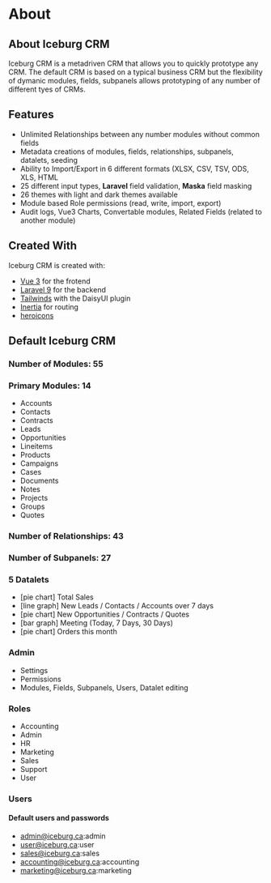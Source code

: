 # About

## About Iceburg CRM

Iceburg CRM is a metadriven CRM that allows you to quickly prototype any CRM.  The default CRM is based on a typical business CRM but the flexibility of dymanic modules, fields, subpanels allows prototyping of any number of different tyes of CRMs.   



## Features

- Unlimited Relationships between any number modules without common fields
- Metadata creations of  modules, fields, relationships, subpanels, datalets, seeding
- Ability to Import/Export in 6 different formats (XLSX, CSV, TSV, ODS, XLS, HTML
- 25 different input types, <b>Laravel</b> field validation, <b>Maska</b> field masking
- 26 themes with light and dark themes available
- Module based Role permissions (read, write, import, export)
- Audit logs, Vue3 Charts, Convertable modules, Related Fields (related to another module)


## Created With

Iceburg CRM is created with:
- [Vue 3](https://vuejs.org/) for the frotend
- [Laravel 9](https://laravel.com/) for the backend
- [Tailwinds](https://tailwindui.com/) with the DaisyUI plugin
- [Inertia](https://inertiajs.com/) for routing
- [heroicons](https://heroicons.com)
 


## Default Iceburg CRM


### Number of Modules: 55


### Primary Modules: 14
- Accounts
- Contacts
- Contracts
- Leads
- Opportunities
- Lineitems
- Products
- Campaigns
- Cases
- Documents
- Notes
- Projects
- Groups
- Quotes

### Number of Relationships: 43


### Number of Subpanels: 27


### 5 Datalets
- [pie chart] Total Sales
- [line graph] New Leads / Contacts / Accounts over 7 days
- [pie chart] New Opportunities / Contracts / Quotes
- [bar graph] Meeting (Today, 7 Days, 30 Days)
- [pie chart] Orders this month

### Admin
- Settings
- Permissions
- Modules, Fields, Subpanels, Users, Datalet editing


### Roles
- Accounting
- Admin 
- HR 
- Marketing 
- Sales 
- Support 
- User

### Users

#### Default users and passwords
- admin@iceburg.ca:admin
- user@iceburg.ca:user
- sales@iceburg.ca:sales
- accounting@iceburg.ca:accounting
- marketing@iceburg.ca:marketing